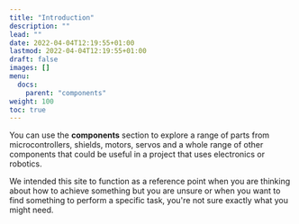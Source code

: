 ```yaml
---
title: "Introduction"
description: ""
lead: ""
date: 2022-04-04T12:19:55+01:00
lastmod: 2022-04-04T12:19:55+01:00
draft: false
images: []
menu:
  docs:
    parent: "components"
weight: 100
toc: true
---
```


You can use the **components** section to explore a range of parts from microcontrollers, shields, motors, servos and a whole range of other components that could be useful in a project that uses electronics or robotics.

We intended this site to function as a reference point when you are thinking about how to achieve something but you are unsure or when you want to find something to perform a specific task, you're not sure exactly what you might need.
<!--stackedit_data:
eyJoaXN0b3J5IjpbOTM4NjI4OTM4XX0=
-->